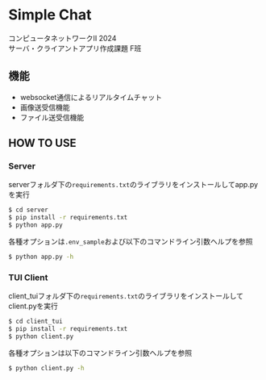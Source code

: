 # Simple Chat
コンピュータネットワークⅡ 2024</br>
サーバ・クライアントアプリ作成課題 F班

## 機能
- websocket通信によるリアルタイムチャット
- 画像送受信機能
- ファイル送受信機能

## HOW TO USE
### Server
serverフォルダ下の`requirements.txt`のライブラリをインストールしてapp.pyを実行
```bash
$ cd server
$ pip install -r requirements.txt
$ python app.py
```

各種オプションは`.env_sample`および以下のコマンドライン引数ヘルプを参照
```bash
$ python app.py -h
```

### TUI Client
client_tuiフォルダ下の`requirements.txt`のライブラリをインストールしてclient.pyを実行
```bash
$ cd client_tui
$ pip install -r requirements.txt
$ python client.py
```

各種オプションは以下のコマンドライン引数ヘルプを参照
```bash
$ python client.py -h
```